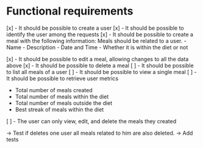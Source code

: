 # Functional requirements

[x] - It should be possible to create a user
[x] - It should be possible to identify the user among the requests
[x] - It should be possible to create a meal with the following information:
  Meals should be related to a user.
    - Name
    - Description
    - Date and Time
    - Whether it is within the diet or not

[x] - It should be possible to edit a meal, allowing changes to all the data above
[x] - It should be possible to delete a meal
[ ] - It should be possible to list all meals of a user
[ ] - It should be possible to view a single meal
[ ] - It should be possible to retrieve user metrics
  - Total number of meals created
  - Total number of meals within the diet
  - Total number of meals outside the diet
  - Best streak of meals within the diet

[ ] - The user can only view, edit, and delete the meals they created

-> Test if deletes one user all meals related to him are also deleted.
-> Add tests